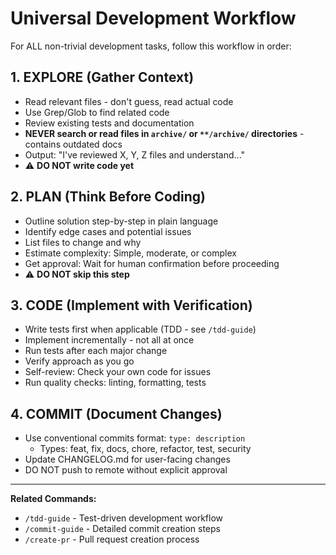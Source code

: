 # Universal Development Workflow

For ALL non-trivial development tasks, follow this workflow in order:

## 1. EXPLORE (Gather Context)
- Read relevant files - don't guess, read actual code
- Use Grep/Glob to find related code
- Review existing tests and documentation
- **NEVER search or read files in `archive/` or `**/archive/` directories** - contains outdated docs
- Output: "I've reviewed X, Y, Z files and understand..."
- ⚠️ **DO NOT write code yet**

## 2. PLAN (Think Before Coding)
- Outline solution step-by-step in plain language
- Identify edge cases and potential issues
- List files to change and why
- Estimate complexity: Simple, moderate, or complex
- Get approval: Wait for human confirmation before proceeding
- ⚠️ **DO NOT skip this step**

## 3. CODE (Implement with Verification)
- Write tests first when applicable (TDD - see `/tdd-guide`)
- Implement incrementally - not all at once
- Run tests after each major change
- Verify approach as you go
- Self-review: Check your own code for issues
- Run quality checks: linting, formatting, tests

## 4. COMMIT (Document Changes)
- Use conventional commits format: `type: description`
  - Types: feat, fix, docs, chore, refactor, test, security
- Update CHANGELOG.md for user-facing changes
- DO NOT push to remote without explicit approval

---

**Related Commands:**
- `/tdd-guide` - Test-driven development workflow
- `/commit-guide` - Detailed commit creation steps
- `/create-pr` - Pull request creation process
